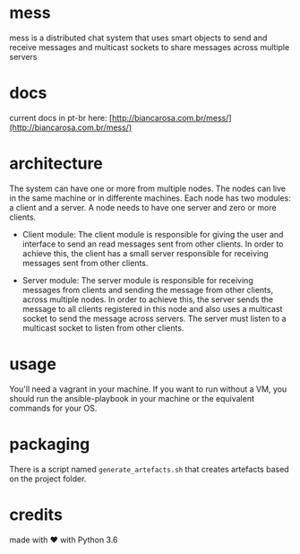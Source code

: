 # mess
mess is a distributed chat system that uses smart objects to send and receive messages and multicast sockets to share messages across multiple servers

# docs

current docs in pt-br here: [http://biancarosa.com.br/mess/](http://biancarosa.com.br/mess/)

# architecture

The system can have one or more from multiple nodes. The nodes can live in the same machine or in differente machines.
Each node has two modules: a client and a server. A node needs to have one server and zero or more clients.

- Client module: The client module is responsible for giving the user and interface to send an read messages sent from other clients.
In order to achieve this, the client has a small server responsible for receiving messages sent from other clients.

- Server module: The server module is responsible for receiving messages from clients and sending the message from other clients, across multiple nodes.
In order to achieve this, the server sends the message to all clients registered in this node and also uses a multicast socket to send the message across servers. The server must listen to a multicast socket to listen from other clients.

# usage

You'll need a vagrant in your machine. If you want to run without a VM, you should run the ansible-playbook in your machine or the equivalent commands for your OS.

# packaging 

There is a script named `generate_artefacts.sh` that creates artefacts based on the project folder.

# credits

made with :heart: with Python 3.6
